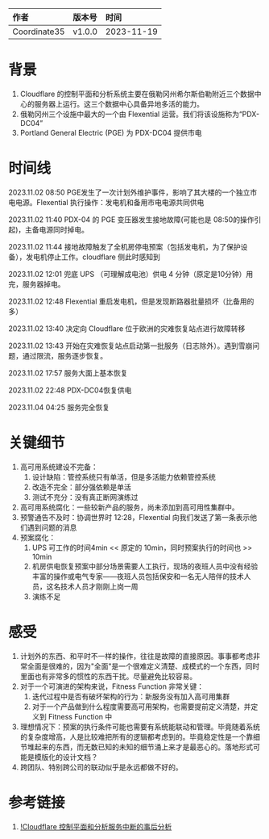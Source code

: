 | 作者 | 版本号 | 时间 |
| :--- | :--- | :--- |
| Coordinate35 | v1.0.0 | 2023-11-19 |

# 背景

1. Cloudflare 的控制平面和分析系统主要在俄勒冈州希尔斯伯勒附近三个数据中心的服务器上运行。这三个数据中心具备异地多活的能力。
2. 俄勒冈州三个设施中最大的一个由 Flexential 运营。我们将该设施称为“PDX-DC04”
3.  Portland General Electric (PGE)  为 PDX-DC04 提供市电

# 时间线

2023.11.02 08:50 PGE发生了一次计划外维护事件，影响了其大楼的一个独立市电电源。Flexential 执行操作：发电机和备用市电电源共同供电

2023.11.02 11:40 PDX-04 的 PGE 变压器发生接地故障(可能也是 08:50的操作引起)，主备电源同时掉电。

2023.11.02 11:44 接地故障触发了全机房停电预案（包括发电机，为了保护设备），发电机停止工作。cloudflare 侧此时感知到

2023.11.02 12:01 兜底 UPS （可理解成电池）供电 4 分钟（原定是10分钟）用完，服务器掉电。

2023.11.02 12:48 Flexential 重启发电机，但是发现断路器批量损坏（比备用的多）

2023.11.02 13:40 决定向 Cloudflare 位于欧洲的灾难恢复站点进行故障转移

2023.11.02 13:43 开始在灾难恢复站点启动第一批服务（日志除外）。遇到雪崩问题，通过限流，服务逐步恢复。

2023.11.02 17:57 服务大面上基本恢复

2023.11.02 22:48 PDX-DC04恢复供电

2023.11.04 04:25 服务完全恢复

# 关键细节

1. 高可用系统建设不完备：
   1. 设计缺陷：管控系统只有单活，但是多活能力依赖管控系统
   2. 改造不完全：部分强依赖是单活
   3. 测试不充分：没有真正断网演练过
2. 高可用系统腐化：一些较新产品的服务，尚未添加到高可用性集群中。
3. 预警通告不及时：协调世界时 12:28，Flexential 向我们发送了第一条表示他们遇到问题的消息
4. 预案腐化：
	1. UPS 可工作的时间4min << 原定的 10min，同时预案执行的时间也 >> 10min
	2. 机房供电恢复预案中部分场景需要人工执行，现场的夜班人员中没有经验丰富的操作或电气专家——夜班人员包括保安和一名无人陪伴的技术人员，这名技术人员才刚刚上岗一周
	3. 演练不足


# 感受

1. 计划外的东西、和平时不一样的操作，往往是故障的直接原因。事事都考虑非常全面是很难的，因为"全面"是一个很难定义清楚、成模式的一个东西，同时里面也有非常多的惯性的东西干扰。尽量避免比较容易。
2. 对于一个可演进的架构来说，Fitness Function 非常关键：
	1. 迭代过程中是否有破坏架构的行为：新服务没有加入高可用集群
	2. 对于一个产品做到什么程度需要高可用架构，也需要提前定义清楚，并定义到 Fitness Function 中
3. 理想情况下：预案的执行条件可能也需要有系统能联动和管理。毕竟随着系统的复杂度增高，人是比较难把所有的逻辑都考虑到的。毕竟稳定性是一个靠细节堆起来的东西，而无数已知的未知的细节涌上来才是最恶心的。落地形式可能是模版化的设计文档？
4. 跨团队、特别跨公司的联动似乎是永远都做不好的。
 
# 参考链接

1. [!Cloudflare 控制平面和分析服务中断的事后分析](https://blog.cloudflare.com/post-mortem-on-cloudflare-control-plane-and-analytics-outage/)
